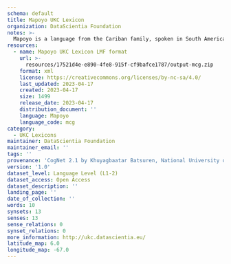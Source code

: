 ```yaml
---
schema: default
title: Mapoyo UKC Lexicon
organization: DataScientia Foundation
notes: >-
  Mapoyo is a language from the Cariban family, spoken in South America. The UKC Lexicon of Mapoyo is represented as a lexico-semantic network. It consists of words, word senses, synsets, as well as sense-level and synset-level relationships.
resources:
  - name: Mapoyo UKC Lexicon LMF format
    url: >-
      resources/17521d4e-e890-4fe8-915f-cf9bafce1787/output-mcg.zip
    format: xml
    license: https://creativecommons.org/licenses/by-nc-sa/4.0/
    last_updated: 2023-04-17
    created: 2023-04-17
    size: 1499
    release_date: 2023-04-17
    distribution_document: ''
    language: Mapoyo
    language_code: mcg
category:
  - UKC Lexicons
maintainer: DataScientia Foundation
maintainer_email: ''
tags: ''
provenance: 'CogNet 2.1 by Khuyagbaatar Batsuren, National University of Mongolia (http://cognet.ukc.disi.unitn.it); Native Languages of the Americas 2021.11. by Laura Redish and Orrin Lewis (http://www.native-languages.org); Princeton WordNet 2.1 by Princeton University (https://wordnet.princeton.edu)'
version: '1.0'
dataset_level: Language Level (L1-2)
dataset_access: Open Access
dataset_description: ''
landing_page: ''
date_of_collection: ''
words: 10
synsets: 13
senses: 13
sense_relations: 0
synset_relations: 0
more_information: http://ukc.datascientia.eu/
latitude_map: 6.0
longitude_map: -67.0
---
```

